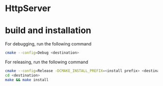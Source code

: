 # HttpServer

# build and installation

For debugging, run the following command
``` bash
cmake --config=Debug <destination>
```

For releasing, run the following command
``` bash
cmake --config=Release -DCMAKE_INSTALL_PREFIX=<install prefix> <destination>
cd <destination>
make && make install
```
